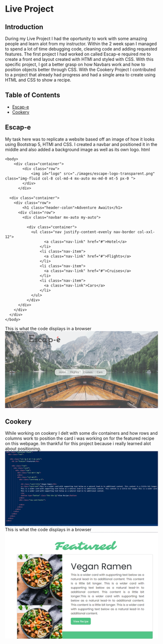 # Live Project
## Introduction
During my Live Project I had the oportunity to work with some amazing people and learn alot from my instructor. Within the 2 week span I managed to spend a lot of time debugging code, cleaning code and adding requested features. The first project I had worked on called Escap-e required me to create a front end layout created with HTMl and styled with CSS. With this specific project, I got a better grasp on how Navbars work and how to position objects better through CSS. With the Cookery Project I contributed to a project that already had progress and had a single area to create using HTML and CSS to show a recipe.
## Table of Contents
- [Escap-e](#escap-e)
- [Cookery](#cookery)
## Escap-e
My task here was to replicate a website based off an image of how it looks using Bootstrap 5, HTMl and CSS. I created a navbar and positioned it in the middle and also added a background image as well as its own logo.
html

    <body>
        <div class="container">
            <div class="row">
                <img id="logo" src="./images/escape-logo-transparent.png" class="img-fluid col-8 col-md-4 mx-auto mx-md-0 mt-5 px-0 ">
            </div>
          </div>

      <div class="container">
        <div class="row">
            <h1 class="header-colon">Adventure Awaits</h1> 
          <div class="row">
            <div class="navbar mx-auto my-auto"> 

              <div class="container">
                <ul class="nav justify-content-evenly nav-border col-xxl-12"> 
                      <a class="nav-link" href="#">Hotel</a>
                    </li>
                    <li class="nav-item">
                      <a class="nav-link" href="#">Flights</a>
                    </li>
                    <li class="nav-item">
                      <a class="nav-link" href="#">Cruises</a>
                    </li>
                    <li class="nav-item">
                      <a class="nav-link">Cars</a>
                    </li>
                </ul>
              </div>
          </div>
        </div>
      </div>
    </body>
This is what the code displays in a browser
 ![escap-e](https://github.com/xandrew24/CodeSummaryLP/blob/main/Escap-e%20pic.png)
## Cookery
While working on cookery I delt with some div containers and how rows and columns work to position the card i was working on for the featured recipe on this webpage. Im thankful for this project because i really learned alot about positioning.
![cookery](https://github.com/xandrew24/CodeSummaryLP/blob/main/Cookery%20snippet.png)
This is what the code displays in a browser
![cookery](https://github.com/xandrew24/CodeSummaryLP/blob/main/Cookery%20pic.png)
